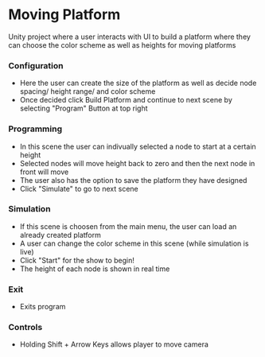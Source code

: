 # Moving Platform
Unity project where a user interacts with UI to build a platform where they can choose the color scheme as well as heights for moving platforms

### Configuration
* Here the user can create the size of the platform as well as decide node spacing/ height range/ and color scheme  
* Once decided click Build Platform and continue to next scene by selecting "Program" Button at top right   

### Programming
* In this scene the user can indivually selected a node to start at a certain height  
* Selected nodes will move height back to zero and then the next node in front will move   
* The user also has the option to save the platform they have designed  
* Click "Simulate" to go to next scene  

### Simulation
* If this scene is choosen from the main menu, the user can load an already created platform  
* A user can change the color scheme in this scene (while simulation is live)  
* Click "Start" for the show to begin!  
* The height of each node is shown in real time  

### Exit
* Exits program  

### Controls
* Holding Shift + Arrow Keys allows player to move camera  
